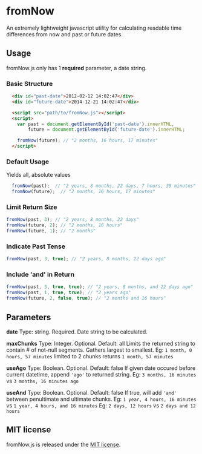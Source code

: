 fromNow
=======

An extremely lightweight javascript utility for calculating readable time differences from now and past or future dates.

## Usage
fromNow.js only has 1 **required** parameter, a date string.

### Basic Structure
``` html
  <div id="past-date">2012-02-12 14:02:47</div>
  <div id="future-date">2014-12-21 14:02:47</div>

  <script src="path/to/fromNow.js"></script>
  <script>
	var past = document.getElementById('past-date').innerHTML,
		future = document.getElementById('future-date').innerHTML;

	fromNow(future); // "2 months, 16 hours, 17 minutes"
  </script>
```

### Default Usage
Yields all, absolute values
``` js
  fromNow(past);  // "2 years, 8 months, 22 days, 7 hours, 39 minutes"
  fromNow(future);  // "2 months, 16 hours, 17 minutes"
```

### Limit Return Size
``` js
fromNow(past, 3); // "2 years, 8 months, 22 days"
fromNow(future, 2); // "2 months, 16 hours"
fromNow(future, 1); // "2 months"
```

### Indicate Past Tense
``` js
fromNow(past, 3, true); // "2 years, 8 months, 22 days ago"
```

### Include 'and' in Return
``` js
fromNow(past, 3, true, true); // "2 years, 8 months, and 22 days ago"
fromNow(past, 1, true, true); // "2 years ago"
fromNow(future, 2, false, true); // "2 months and 16 hours"
```

## Parameters

**date**
Type: string. Required.
Date string to be calculated.

**maxChunks**
Type: Integer. Optional. Default: all
Limits the returned string to contain # of not-null segments. Gathers largest to smallest.
Eg: `1 month, 0 hours, 57 minutes` limited to 2 chunks returns `1 month, 57 minutes`

**useAgo**
Type: Boolean. Optional. Default: false
If given date occured before current datetime, append `'ago'` to returned string.
Eg: `3 months, 16 minutes` vs `3 months, 16 minutes ago`

**useAnd**
Type: Boolean. Optional. Default: false
If true, will add `'and'` between penultimate and ultimate chunks.
Eg: `1 year, 4 hours, 16 minutes` vs `1 year, 4 hours, and 16 minutes`
Eg: `2 days, 12 hours` vs `2 days and 12 hours`


## MIT license

fromNow.js is released under the [MIT license](http://lukeed.mit-license.org).